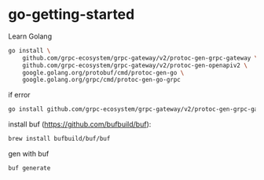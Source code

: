 # go-getting-started
Learn Golang

```bash
go install \
    github.com/grpc-ecosystem/grpc-gateway/v2/protoc-gen-grpc-gateway \
    github.com/grpc-ecosystem/grpc-gateway/v2/protoc-gen-openapiv2 \
    google.golang.org/protobuf/cmd/protoc-gen-go \
    google.golang.org/grpc/cmd/protoc-gen-go-grpc
```

if error

```bash
go install github.com/grpc-ecosystem/grpc-gateway/v2/protoc-gen-grpc-gateway@latest github.com/grpc-ecosystem/grpc-gateway/v2/protoc-gen-openapiv2@latest google.golang.org/protobuf/cmd/protoc-gen-go@latest google.golang.org/grpc/cmd/protoc-gen-go-grpc@latest
```


install buf (https://github.com/bufbuild/buf):

```bash
brew install bufbuild/buf/buf
```

gen with buf

```
buf generate
```

